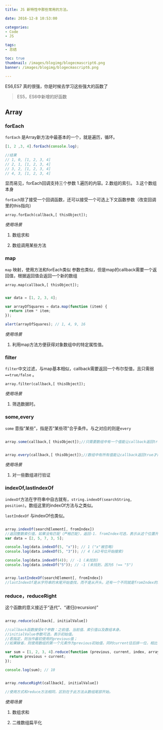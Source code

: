 ```yaml
---
title: JS 新特性中那些常用的方法。

date: 2016-12-8 10:53:00

categories:
- Code
- JS

tags:
- 总结

toc: true
thumbnail: /images/blogimg/blogecmascript6.png
banner: /images/blogimg/blogecmascript6.png

---
```


ES6,ES7 真的很强，你是时候去学习这些强大的函数了

<!-- more -->

> ES5，ES6中新增的好函数

## Array

### forEach

`forEach` 是Array新方法中最基本的一个，就是遍历，循环。

```js
[1, 2 ,3, 4].forEach(console.log);

//结果
// 1, 0, [1, 2, 3, 4]
// 2, 1, [1, 2, 3, 4]
// 3, 2, [1, 2, 3, 4]
// 4, 3, [1, 2, 3, 4]

```
显而易见，forEach回调支持三个参数 1.遍历的内容。2.数组的索引。 3.这个数组本身

`forEach`除了接受一个回调函数，还可以接受一个可选上下文函数参数（改变回调里的this指向）

`array.forEach(callback,[ thisObject]);`

*使用场景*

1. 数组求和

2. 数组调用某些方法




### map

`map` 映射，使用方法和forEach类似 参数也类似，但是map的callback需要一个返回值，根据返回值会返回一个新的数组

`array.map(callback,[ thisObject]);`

```js

var data = [1, 2, 3, 4];

var arrayOfSquares = data.map(function (item) {
  return item * item;
});

alert(arrayOfSquares); // 1, 4, 9, 16

```
*使用场景*

1. 利用map方法方便获得对象数组中的特定属性值。


### filter

`filter`中文过滤，与map基本相似，callback需要返回一个布尔型值，且只需弱 `==true/false` 。

`array.filter(callback,[ thisObject]);`

*使用场景*

1. 筛选数据时。

### some,every

`some` 意指“某些”，指是否“某些项”合乎条件。与之对应的则是`every`

```js

array.some(callback,[ thisObject]);//只需要数组中有一个值能让callback返回true则some返回true


array.every(callback,[ thisObject]);//数组中有所有值能让callback返回true才能使every返回true

```

*使用场景*

1. 对一些数组进行验证


### indexOf,lastIndexOf

`indexOf`方法在字符串中自古就有，`string.indexOf(searchString, position)`。数组这里的indexOf方法与之类似。

`lastIndexOf` 与indexOf也类似。

```js

array.indexOf(searchElement[, fromIndex])
//返回整数索引值，如果没有匹配（严格匹配），返回-1. fromIndex可选，表示从这个位置开始搜索，若缺省或格式不合要求，使用默认值0
var data = [2, 5, 7, 3, 5];

console.log(data.indexOf(5, "x")); // 1 ("x"被忽略)
console.log(data.indexOf(5, "3")); // 4 (从3号位开始搜索)

console.log(data.indexOf(4)); // -1 (未找到)
console.log(data.indexOf("5")); // -1 (未找到，因为5 !== "5")


array.lastIndexOf(searchElement[, fromIndex])
//lastIndexOf是从字符串的末尾开始查找，而不是从开头。还有一个不同就是fromIndex的默认值是array.length - 1而不是0

```


### reduce，reduceRight

这个函数的意义接近于“迭代”、“递归(recursion)”

```js

array.reduce(callback[, initialValue])

//callback函数接受4个参数：之前值、当前值、索引值以及数组本身。
//initialValue参数可选，表示初始值。
//若指定，则当作最初使用的previous值；
//如果缺省，则使用数组的第一个元素作为previous初始值，同时current往后排一位，相比有initialValue值少一次迭代。

var sum = [1, 2, 3, 4].reduce(function (previous, current, index, array) {
  return previous + current;
});

console.log(sum); // 10


array.reduceRight(callback[, initialValue])

//使用方式和reduce方法相同，区别在于此方法从数组尾部开始。
```

*使用场景*

1. 数组求和

2. 二维数组扁平化
